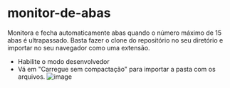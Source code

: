 # monitor-de-abas
Monitora e fecha automaticamente abas quando o número máximo de 15 abas é ultrapassado.
Basta fazer o clone do repositório no seu diretório e importar no seu navegador como uma extensão.
- Habilite o modo desenvolvedor
- Vá em "Carregue sem compactação" para importar a pasta com os arquivos.
![image](https://github.com/user-attachments/assets/488e0835-ea54-4c09-b125-e9a9b52c6dd1)
